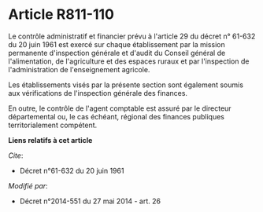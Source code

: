 # Article R811-110

Le contrôle administratif et financier prévu à l'article 29 du décret n° 61-632 du 20 juin 1961 est exercé sur chaque
établissement par la mission permanente d'inspection générale et d'audit du Conseil général de l'alimentation, de
l'agriculture et des espaces ruraux et par l'inspection de l'administration de l'enseignement agricole. 

Les établissements visés par la présente section sont également soumis aux vérifications de l'inspection générale des
finances. 

En outre, le contrôle de l'agent comptable est assuré par le directeur départemental ou, le cas échéant, régional des
finances publiques territorialement compétent.

**Liens relatifs à cet article**

_Cite_:

  - Décret n°61-632 du 20 juin 1961

_Modifié par_:

  - Décret n°2014-551 du 27 mai 2014 - art. 26
